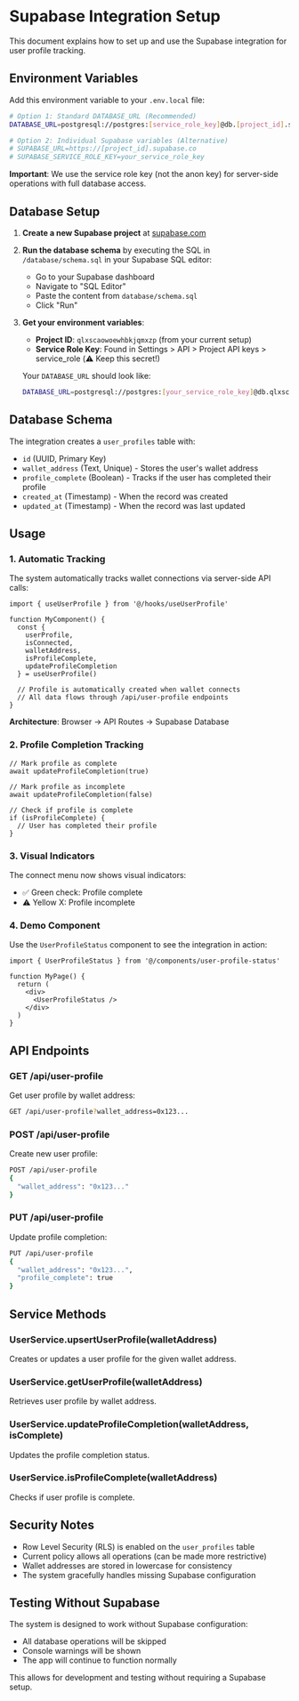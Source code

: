 # Supabase Integration Setup

This document explains how to set up and use the Supabase integration for user profile tracking.

## Environment Variables

Add this environment variable to your `.env.local` file:

```bash
# Option 1: Standard DATABASE_URL (Recommended)
DATABASE_URL=postgresql://postgres:[service_role_key]@db.[project_id].supabase.co:5432/postgres

# Option 2: Individual Supabase variables (Alternative)
# SUPABASE_URL=https://[project_id].supabase.co
# SUPABASE_SERVICE_ROLE_KEY=your_service_role_key
```

**Important**: We use the service role key (not the anon key) for server-side operations with full database access.

## Database Setup

1. **Create a new Supabase project** at [supabase.com](https://supabase.com)

2. **Run the database schema** by executing the SQL in `/database/schema.sql` in your Supabase SQL editor:
   - Go to your Supabase dashboard
   - Navigate to "SQL Editor"
   - Paste the content from `database/schema.sql`
   - Click "Run"

3. **Get your environment variables**:
   - **Project ID**: `qlxscaowoewhbkjqmxzp` (from your current setup)
   - **Service Role Key**: Found in Settings > API > Project API keys > service_role (⚠️ Keep this secret!)
   
   Your `DATABASE_URL` should look like:
   ```bash
   DATABASE_URL=postgresql://postgres:[your_service_role_key]@db.qlxscaowoewhbkjqmxzp.supabase.co:5432/postgres
   ```

## Database Schema

The integration creates a `user_profiles` table with:

- `id` (UUID, Primary Key)
- `wallet_address` (Text, Unique) - Stores the user's wallet address
- `profile_complete` (Boolean) - Tracks if the user has completed their profile
- `created_at` (Timestamp) - When the record was created
- `updated_at` (Timestamp) - When the record was last updated

## Usage

### 1. Automatic Tracking

The system automatically tracks wallet connections via server-side API calls:

```tsx
import { useUserProfile } from '@/hooks/useUserProfile'

function MyComponent() {
  const { 
    userProfile, 
    isConnected, 
    walletAddress, 
    isProfileComplete,
    updateProfileCompletion 
  } = useUserProfile()

  // Profile is automatically created when wallet connects
  // All data flows through /api/user-profile endpoints
}
```

**Architecture**: Browser → API Routes → Supabase Database

### 2. Profile Completion Tracking

```tsx
// Mark profile as complete
await updateProfileCompletion(true)

// Mark profile as incomplete
await updateProfileCompletion(false)

// Check if profile is complete
if (isProfileComplete) {
  // User has completed their profile
}
```

### 3. Visual Indicators

The connect menu now shows visual indicators:
- ✅ Green check: Profile complete
- ⚠️ Yellow X: Profile incomplete

### 4. Demo Component

Use the `UserProfileStatus` component to see the integration in action:

```tsx
import { UserProfileStatus } from '@/components/user-profile-status'

function MyPage() {
  return (
    <div>
      <UserProfileStatus />
    </div>
  )
}
```

## API Endpoints

### GET /api/user-profile
Get user profile by wallet address:
```bash
GET /api/user-profile?wallet_address=0x123...
```

### POST /api/user-profile
Create new user profile:
```bash
POST /api/user-profile
{
  "wallet_address": "0x123..."
}
```

### PUT /api/user-profile
Update profile completion:
```bash
PUT /api/user-profile
{
  "wallet_address": "0x123...",
  "profile_complete": true
}
```

## Service Methods

### UserService.upsertUserProfile(walletAddress)
Creates or updates a user profile for the given wallet address.

### UserService.getUserProfile(walletAddress)
Retrieves user profile by wallet address.

### UserService.updateProfileCompletion(walletAddress, isComplete)
Updates the profile completion status.

### UserService.isProfileComplete(walletAddress)
Checks if user profile is complete.

## Security Notes

- Row Level Security (RLS) is enabled on the `user_profiles` table
- Current policy allows all operations (can be made more restrictive)
- Wallet addresses are stored in lowercase for consistency
- The system gracefully handles missing Supabase configuration

## Testing Without Supabase

The system is designed to work without Supabase configuration:
- All database operations will be skipped
- Console warnings will be shown
- The app will continue to function normally

This allows for development and testing without requiring a Supabase setup.